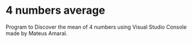 # 4 numbers average

Program to Discover the mean of 4 numbers using Visual Studio Console made by Mateus Amaral.
